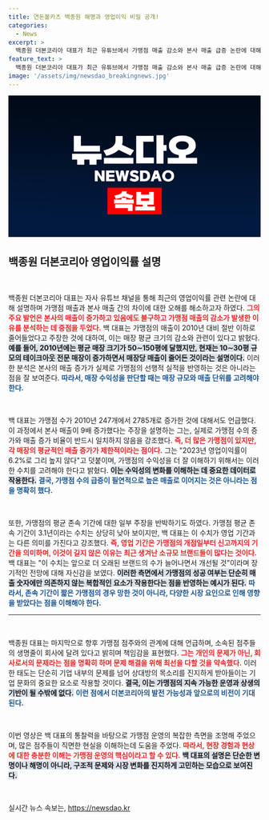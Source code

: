 ```yaml
---
title: 연돈볼카츠 백종원 해명과 영업이익 비밀 공개!
categories:
  - News
excerpt: >
  백종원 더본코리아 대표가 최근 유튜브에서 가맹점 매출 감소와 본사 매출 급증 논란에 대해 해명했다. 그는 매장 평균 크기의 변화가 매출에 영향을 미쳤다고 주장하며, 가맹점 생명줄로서 회사 문제를 강조했다. 이와 함께 점주들의 공정위 신고에 대한 반박도 이어졌다.
feature_text: >
  백종원 더본코리아 대표가 최근 유튜브에서 가맹점 매출 감소와 본사 매출 급증 논란에 대해 해명했다. 그는 매장 평균 크기의 변화가 매출에 영향을 미쳤다고 주장하며, 가맹점 생명줄로서 회사 문제를 강조했다. 이와 함께 점주들의 공정위 신고에 대한 반박도 이어졌다.
image: '/assets/img/newsdao_breakingnews.jpg'
---
```


<p><img src="/assets/img/newsdao_breakingnews.jpg" alt="pcversion 속보" /></p>

<h2 data-ke-size="size26">백종원 더본코리아 영업이익률 설명</h2>

<p data-ke-size="size16">&nbsp;</p> 

<p>백종원 더본코리아 대표는 자사 유튜브 채널을 통해 최근의 영업이익률 관련 논란에 대해 설명하며 가맹점 매출과 본사 매출 간의 차이에 대한 오해를 해소하고자 하였다. <b><span style="color: #ee2323;">그의 주요 발언은 본사의 매출이 증가하고 있음에도 불구하고 가맹점 매출의 감소가 발생한 이유를 분석하는 데 중점을 두었다.</span></b>  백 대표는 가맹점의 매출이 2010년 대비 절반 이하로 줄어들었다고 주장한 것에 대하여, 이는 매장 평균 크기의 감소와 관련이 있다고 밝혔다. <b><span style="background-color: #21538527;">예를 들어, 2010년에는 평균 매장 크기가 50∼150평에 달했지만, 현재는 10∼30평 규모의 테이크아웃 전문 매장이 증가하면서 매장당 매출이 줄어든 것이라는 설명이다.</span></b> 이러한 분석은 본사의 매출 증가가 실제로 가맹점의 선행적 실적을 반영하는 것은 아니라는 점을 잘 보여준다. <b><span style="color: #1a5490;">따라서, 매장 수익성을 판단할 때는 매장 규모와 매출 단위를 고려해야 한다.</span></b></p>

<p data-ke-size="size16">&nbsp;</p> 

<p>백 대표는 가맹점 수가 2010년 247개에서 2785개로 증가한 것에 대해서도 언급했다. 이 과정에서 본사 매출이 9배 증가했다는 주장을 설명하는 그는, 실제로 가맹점 수의 증가와 매출 증가 비율이 반드시 일치하지 않음을 강조했다. <b><span style="color: #ee2323;">즉, 더 많은 가맹점이 있지만, 각 매장의 평균적인 매출 증가가 제한적이라는 점이다.</span></b> 그는 "2023년 영업이익률이 6.2%로 그리 높지 않다"고 덧붙이며, 가맹점의 수익성을 더 잘 이해하기 위해서는 이러한 수치를 고려해야 한다고 밝혔다. <b><span style="background-color: #21538527;">이는 수익성의 변화를 이해하는 데 중요한 데이터로 작용한다.</span></b> <b><span style="color: #1a5490;">결국, 가맹점 수의 급증이 필연적으로 높은 매출로 이어지는 것은 아니라는 점을 명확히 했다.</span></b></p>

<p data-ke-size="size16">&nbsp;</p> 

<p>또한, 가맹점의 평균 존속 기간에 대한 일부 주장을 반박하기도 하였다. 가맹점 평균 존속 기간이 3.1년이라는 수치는 상당히 낮아 보이지만, 백 대표는 이 수치가 영업 기간과는 다른 의미를 가진다고 강조했다. <b><span style="color: #ee2323;">즉, 영업 기간은 가맹점의 개점일부터 신고까지의 기간을 의미하며, 이것이 길지 않은 이유는 최근 생겨난 소규모 브랜드들이 많다는 것이다.</span></b> 백 대표는 "이 수치는 앞으로 더 오래된 브랜드의 수가 늘어나면서 개선될 것"이라며 장기적인 전망에 대해 자신감을 보였다. <b><span style="background-color: #21538527;">이러한 측면에서 가맹점의 성공 여부는 단순히 매출 숫자에만 의존하지 않는 복합적인 요소가 작용한다는 점을 반영하는 예시가 된다.</span></b> <b><span style="color: #1a5490;">따라서, 존속 기간이 짧은 가맹점의 경우 망한 것이 아니라, 다양한 시장 요인으로 인해 영향을 받았다는 점을 이해해야 한다.</span></b></p>

<hr>

<p data-ke-size="size16">&nbsp;</p> 

<p>백종원 대표는 마지막으로 향후 가맹점 점주와의 관계에 대해 언급하며, 소속된 점주들의 생명줄이 회사에 달려 있다고 밝히며 책임감을 표현했다. <b><span style="color: #ee2323;">그는 개인의 문제가 아닌, 회사로서의 문제라는 점을 명확히 하며 문제 해결을 위해 최선을 다할 것을 약속했다.</span></b> 이러한 태도는 단순히 기업 내부의 문제를 넘어 상대방의 목소리를 진지하게 받아들이는 기업 문화의 중요한 요소로 작용할 것이다. <b><span style="background-color: #21538527;">결국, 이는 가맹점의 지속 가능한 운영과 상생의 기반이 될 수밖에 없다.</span></b> <b><span style="color: #1a5490;">이런 점에서 더본코리아의 발전 가능성과 앞으로의 비전이 기대된다.</span></b> </p>

<p data-ke-size="size16">&nbsp;</p> 

<p>이번 영상은 백 대표의 통찰력을 바탕으로 가맹점 운영의 복잡한 측면을 조명해 주었으며, 많은 점주들이 직면한 현실을 이해하는데 도움을 주었다. <b><span style="color: #ee2323;">따라서, 현장 경험과 현상에 대한 충분한 이해는 가맹점 운영의 핵심이라고 할 수 있다.</span></b> <b><span style="background-color: #21538527;">백 대표의 설명은 단순한 변명이나 해명이 아니라, 구조적 문제와 시장 변화를 진지하게 고민하는 모습으로 보여진다.</span></b></p>

<p data-ke-size="size16">&nbsp;</p> 
실시간 뉴스 속보는, <a href="https://newsdao.kr" rel="dofollow">https://newsdao.kr</a>


